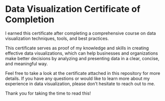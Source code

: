 # Data Visualization Certificate of Completion

I earned this certificate after completing a comprehensive course on data visualization techniques, tools, and best practices.

This certificate serves as proof of my knowledge and skills in creating effective data visualizations, which can help businesses and organizations make better decisions by analyzing and presenting data in a clear, concise, and meaningful way.

Feel free to take a look at the certificate attached in this repository for more details. If you have any questions or would like to learn more about my experience in data visualization, please don't hesitate to reach out to me.

Thank you for taking the time to read this!
